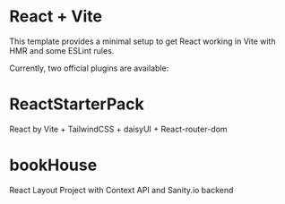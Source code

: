 
# React + Vite

This template provides a minimal setup to get React working in Vite with HMR and some ESLint rules.

Currently, two official plugins are available:

# ReactStarterPack
React by Vite + TailwindCSS + daisyUI + React-router-dom

# bookHouse
React Layout Project with Context API and Sanity.io backend

